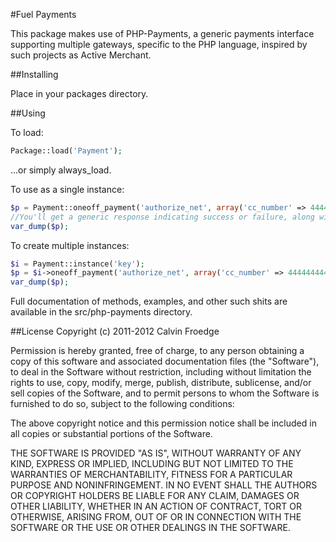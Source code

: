 #Fuel Payments

This package makes use of PHP-Payments, a generic payments interface supporting multiple gateways, specific to the PHP language, inspired by such projects as Active Merchant.

##Installing

Place in your packages directory.

##Using

To load:

```php
Package::load('Payment');
```
...or simply always_load.

To use as a single instance:

```php
$p = Payment::oneoff_payment('authorize_net', array('cc_number' => 4444444444444444, 'cc_code' => 432, 'amount' => 30.00));
//You'll get a generic response indicating success or failure, along with a message, error code and the raw response from the gateway
var_dump($p);
```

To create multiple instances:
```php
$i = Payment::instance('key');
$p = $i->oneoff_payment('authorize_net', array('cc_number' => 444444444444, 'cc_code' => 432, 'amount' => 30.00));
var_dump($p);
```
Full documentation of methods, examples, and other such shits are available in the src/php-payments directory.

##License
Copyright (c) 2011-2012 Calvin Froedge

Permission is hereby granted, free of charge, to any person obtaining a copy of this software and associated documentation files (the "Software"), to deal in the Software without restriction, including without limitation the rights to use, copy, modify, merge, publish, distribute, sublicense, and/or sell copies of the Software, and to permit persons to whom the Software is furnished to do so, subject to the following conditions:

The above copyright notice and this permission notice shall be included in all copies or substantial portions of the Software.

THE SOFTWARE IS PROVIDED "AS IS", WITHOUT WARRANTY OF ANY KIND, EXPRESS OR IMPLIED, INCLUDING BUT NOT LIMITED TO THE WARRANTIES OF MERCHANTABILITY, FITNESS FOR A PARTICULAR PURPOSE AND NONINFRINGEMENT. IN NO EVENT SHALL THE AUTHORS OR COPYRIGHT HOLDERS BE LIABLE FOR ANY CLAIM, DAMAGES OR OTHER LIABILITY, WHETHER IN AN ACTION OF CONTRACT, TORT OR OTHERWISE, ARISING FROM, OUT OF OR IN CONNECTION WITH THE SOFTWARE OR THE USE OR OTHER DEALINGS IN THE SOFTWARE.
